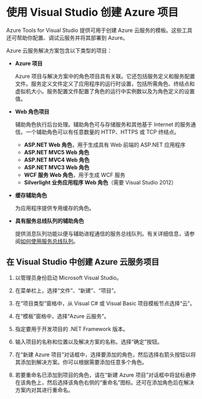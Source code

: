 <properties
   pageTitle="使用 Visual Studio 创建 Azure 项目 | Azure"
   description="使用 Visual Studio 创建 Azure 项目"
   services="visual-studio-online"
   documentationCenter="na"
   authors="TomArcher"
   manager="douge"
   editor="" />
<tags
   ms.service="multiple"
   ms.date="04/19/2016"
   wacn.date="05/23/2016" />

# 使用 Visual Studio 创建 Azure 项目

Azure Tools for Visual Studio 提供可用于创建 Azure 云服务的模板。这些工具还可帮助你配置、调试云服务并将其部署到 Azure。

Azure 云服务解决方案包含以下类型的项目：

- **Azure 项目**

    Azure 项目与解决方案中的角色项目具有关联。它还包括服务定义和服务配置文件。服务定义文件定义了应用程序的运行时设置，包括所需角色、终结点和虚拟机大小。服务配置文件配置了角色的运行中实例数以及为角色定义的设置值。

- **Web 角色项目**

    辅助角色执行后台处理。辅助角色可与存储服务和其他基于 Internet 的服务通信。一个辅助角色可以有任意数量的 HTTP、HTTPS 或 TCP 终结点。

    - **ASP.NET Web 角色**，用于生成具有 Web 前端的 ASP.NET 应用程序
    - **ASP.NET MVC5 Web 角色**
    - **ASP.NET MVC4 Web 角色**
    - **ASP.NET MVC3 Web 角色**
    - **WCF 服务 Web 角色**，用于生成 WCF 服务
    - **Silverlight 业务应用程序 Web 角色**（需要 Visual Studio 2012）

- **缓存辅助角色**

    为应用程序提供专用缓存的角色。

- **具有服务总线队列的辅助角色**

    提供消息队列功能以便与辅助进程通信的服务总线队列。有关详细信息，请参阅[如何使用服务总线队列](/documentation/articles/service-bus-dotnet-how-to-use-queues/)。

## 在 Visual Studio 中创建 Azure 云服务项目

1. 以管理员身份启动 Microsoft Visual Studio。

1. 在菜单栏上，选择“文件”、“新建”、“项目”。

1. 在“项目类型”窗格中，从 Visual C# 或 Visual Basic 项目模板节点选择“云”。

1. 在“模板”窗格中，选择“Azure 云服务”。

1. 指定要用于开发项目的 .NET Framework 版本。

1. 输入项目的名称和位置以及解决方案的名称。选择“确定”按钮。

1. 在“新建 Azure 项目”对话框中，选择要添加的角色，然后选择右箭头按钮以将其添加到解决方案。你可以根据需要添加任意多个角色。

1. 若要重命名已添加到项目的角色，请在“新建 Azure 项目”对话框中将鼠标悬停在该角色上，然后选择该角色右侧的“重命名”图标。还可在添加角色后在解决方案内对其进行重命名。

<!---HONumber=Mooncake_0516_2016-->